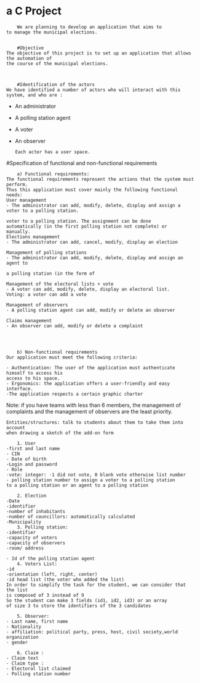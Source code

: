 # a C Project

    	We are planning to develop an application that aims to
	to manage the municipal elections.
			
						
		#Objective
	The objective of this project is to set up an application that allows the automation of
	the course of the municipal elections.
	


		#Identification of the actors
	We have identified a number of actors who will interact with this system, and who are :
  - An administrator
  - A polling station agent
  - A voter
  - An observer

    	Each actor has a user space.




#Specification of functional and non-functional requirements

		a) Functional requirements:
	The functional requirements represent the actions that the system must perform.
	Thus this application must cover mainly the following functional needs:
	User management
	- The administrator can add, modify, delete, display and assign a voter to a polling station.

	voter to a polling station. The assignment can be done
	automatically (in the first polling station not complete) or
	manually.
	Elections management
	- The administrator can add, cancel, modify, display an election

	Management of polling stations
	- The administrator can add, modify, delete, display and assign an agent to

	a polling station (in the form of

	Management of the electoral lists + vote
	- A voter can add, modify, delete, display an electoral list.
	Voting: a voter can add a vote

	Management of observers
	- A polling station agent can add, modify or delete an observer

	Claims management
	- An observer can add, modify or delete a complaint




		b) Non-functional requirements
	Our application must meet the following criteria:

	- Authentication: The user of the application must authenticate himself to access his
	access to his space.
	- Ergonomics: the application offers a user-friendly and easy interface.
	-The application respects a certain graphic charter
   Note: if you have teams with less than 6 members,
	the management of complaints and the management of observers are the least priority.

	Entities/structures: talk to students about them to take them into account
	when drawing a sketch of the add-on form

		1. User
	-first and last name
	- CIN
	- Date of birth
	-Login and password
	- Role
	-vote: integer: -1 did not vote, 0 blank vote otherwise list number
	- polling station number to assign a voter to a polling station
	to a polling station or an agent to a polling station

		2. Election
	-Date
	-identifier
	-number of inhabitants
	-number of councillors: automatically calculated
	-Municipality
		3. Polling station:
	-identifier
	-capacity of voters
	-capacity of observers
	-room/ address

	- Id of the polling station agent
		4. Voters List:
	-id
	-orientation (left, right, center)
	-id head list (the voter who added the list)
	In order to simplify the task for the student, we can consider that the list
	is composed of 3 instead of 9
	So the student can make 3 fields (id1, id2, id3) or an array
	of size 3 to store the identifiers of the 3 candidates

		5. Observer:
	- Last name, first name
	- Nationality
	- affiliation: political party, press, host, civil society,world organization
	- gender

		6. Claim :
	- Claim text
	- Claim type :
	- Electoral list claimed
	- Polling station number
